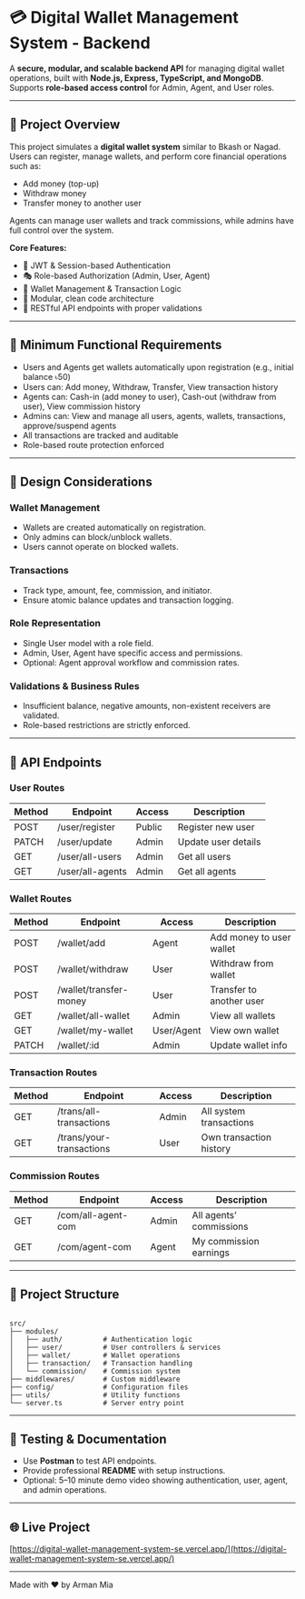 


# 💳 Digital Wallet Management System - Backend

A **secure, modular, and scalable backend API** for managing digital wallet operations, built with **Node.js, Express, TypeScript, and MongoDB**. Supports **role-based access control** for Admin, Agent, and User roles.

---

## 🎯 Project Overview

This project simulates a **digital wallet system** similar to Bkash or Nagad. Users can register, manage wallets, and perform core financial operations such as:

- Add money (top-up)
- Withdraw money
- Transfer money to another user

Agents can manage user wallets and track commissions, while admins have full control over the system.

**Core Features:**

- 🔐 JWT & Session-based Authentication  
- 🎭 Role-based Authorization (Admin, User, Agent)  
- 🏦 Wallet Management & Transaction Logic  
- 🧱 Modular, clean code architecture  
- 🔁 RESTful API endpoints with proper validations  

---

## 📌 Minimum Functional Requirements

- Users and Agents get wallets automatically upon registration (e.g., initial balance ৳50)  
- Users can: Add money, Withdraw, Transfer, View transaction history  
- Agents can: Cash-in (add money to user), Cash-out (withdraw from user), View commission history  
- Admins can: View and manage all users, agents, wallets, transactions, approve/suspend agents  
- All transactions are tracked and auditable  
- Role-based route protection enforced  

---

## 🧠 Design Considerations

### Wallet Management
- Wallets are created automatically on registration.  
- Only admins can block/unblock wallets.  
- Users cannot operate on blocked wallets.  

### Transactions
- Track type, amount, fee, commission, and initiator.  
- Ensure atomic balance updates and transaction logging.  

### Role Representation
- Single User model with a role field.  
- Admin, User, Agent have specific access and permissions.  
- Optional: Agent approval workflow and commission rates.  

### Validations & Business Rules
- Insufficient balance, negative amounts, non-existent receivers are validated.  
- Role-based restrictions are strictly enforced.  

---

## 🧩 API Endpoints

### User Routes
| Method | Endpoint          | Access | Description            |
|--------|-----------------|--------|-----------------------|
| POST   | /user/register  | Public | Register new user      |
| PATCH  | /user/update    | Admin  | Update user details    |
| GET    | /user/all-users | Admin  | Get all users          |
| GET    | /user/all-agents| Admin  | Get all agents         |

### Wallet Routes
| Method | Endpoint               | Access      | Description               |
|--------|-----------------------|------------|---------------------------|
| POST   | /wallet/add            | Agent      | Add money to user wallet  |
| POST   | /wallet/withdraw       | User       | Withdraw from wallet      |
| POST   | /wallet/transfer-money | User       | Transfer to another user  |
| GET    | /wallet/all-wallet     | Admin      | View all wallets          |
| GET    | /wallet/my-wallet      | User/Agent | View own wallet           |
| PATCH  | /wallet/:id            | Admin      | Update wallet info        |

### Transaction Routes
| Method | Endpoint                  | Access | Description              |
|--------|---------------------------|--------|--------------------------|
| GET    | /trans/all-transactions    | Admin  | All system transactions  |
| GET    | /trans/your-transactions   | User   | Own transaction history  |

### Commission Routes
| Method | Endpoint             | Access | Description            |
|--------|--------------------|--------|-----------------------|
| GET    | /com/all-agent-com  | Admin  | All agents’ commissions|
| GET    | /com/agent-com      | Agent  | My commission earnings |

---

## 📁 Project Structure

```

src/
├── modules/
│   ├── auth/          # Authentication logic
│   ├── user/          # User controllers & services
│   ├── wallet/        # Wallet operations
│   ├── transaction/   # Transaction handling
│   └── commission/    # Commission system
├── middlewares/       # Custom middleware
├── config/            # Configuration files
├── utils/             # Utility functions
└── server.ts          # Server entry point

```

---

## 🧪 Testing & Documentation

- Use **Postman** to test API endpoints.  
- Provide professional **README** with setup instructions.  
- Optional: 5–10 minute demo video showing authentication, user, agent, and admin operations.

---

## 🌐 Live Project

[https://digital-wallet-management-system-se.vercel.app/](https://digital-wallet-management-system-se.vercel.app/)

---

Made with ❤️ by Arman Mia




